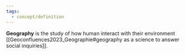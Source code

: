 ```yaml
---
tags:
  - concept/definition
---
```

**Geography** is the study of how human interact with their environment [[Geoconfluences2023_Geographie#geography as a science to answer social inquiries]].
